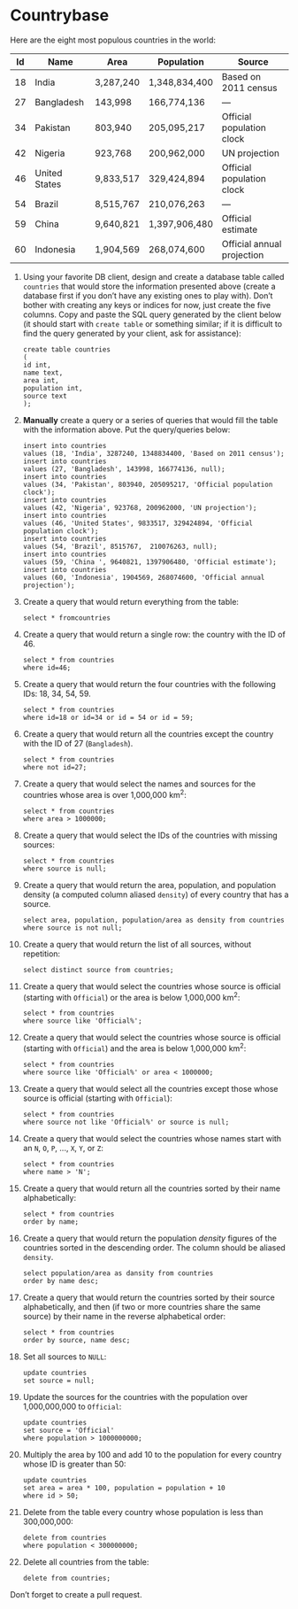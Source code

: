 # Countrybase

Here are the eight most populous countries in the world: 

| Id | Name           | Area      | Population    | Source                     |
|----|----------------|-----------|---------------|----------------------------|
| 18 |  India         | 3,287,240 | 1,348,834,400 | Based on 2011 census       |
| 27 |  Bangladesh    | 143,998   | 166,774,136   | —                          |
| 34 |  Pakistan      | 803,940   | 205,095,217   | Official population clock  |
| 42 |  Nigeria       | 923,768   | 200,962,000   | UN projection              |
| 46 |  United States | 9,833,517 | 329,424,894   | Official population clock  |
| 54 |  Brazil        | 8,515,767 | 210,076,263   | —                          |
| 59 |  China         | 9,640,821 | 1,397,906,480 | Official estimate          |
| 60 |  Indonesia     | 1,904,569 | 268,074,600   | Official annual projection |

1. Using your favorite DB client, design and create a database table called `countries` that would store the information presented above (create a database first if you don’t have any existing ones to play with). Don’t bother with creating any keys or indices for now, just create the five columns. Copy and paste the SQL query generated by the client below (it should start with `create table` or something similar; if it is difficult to find the query generated by your client, ask for assistance):

    ```postgresql
    create table countries
    (
	id int,
	name text,
	area int,
	population int,
	source text
    );
    ```

2. **Manually** create a query or a series of queries that would fill the table with the information above. Put the query/queries below:

    ```postgresql
    insert into countries
    values (18, 'India', 3287240, 1348834400, 'Based on 2011 census');
    insert into countries
    values (27, 'Bangladesh', 143998, 166774136, null);
    insert into countries
    values (34, 'Pakistan', 803940, 205095217, 'Official population clock');
    insert into countries
    values (42, 'Nigeria', 923768, 200962000, 'UN projection');
    insert into countries
    values (46, 'United States', 9833517, 329424894, 'Official population clock');
    insert into countries
    values (54, 'Brazil', 8515767,	210076263, null);
    insert into countries
    values (59, 'China ', 9640821, 1397906480, 'Official estimate');
    insert into countries
    values (60, 'Indonesia', 1904569, 268074600, 'Official annual projection');
    ```

3. Create a query that would return everything from the table:

    ```postgresql
    select * fromcountries
    ```

4. Create a query that would return a single row: the country with the ID of 46.

    ```postgresql
    select * from countries
    where id=46;
    ```

5. Create a query that would return the four countries with the following IDs: 18, 34, 54, 59.

    ```postgresql
    select * from countries
    where id=18 or id=34 or id = 54 or id = 59;
    ```

6. Create a query that would return all the countries except the country with the ID of 27 (`Bangladesh`).

    ```postgresql
    select * from countries
    where not id=27;
    ```

7. Create a query that would select the names and sources for the countries whose area is over 1,000,000 km<sup>2</sup>:

    ```postgresql
    select * from countries
    where area > 1000000;
    ```
    
8. Create a query that would select the IDs of the countries with missing sources:

    ```postgresql
    select * from countries
    where source is null;
    ```
    
9. Create a query that would return the area, population, and population density (a computed column aliased `density`) of every country that has a source.

    ```postgresql
    select area, population, population/area as density from countries
    where source is not null;
    ```
    
10. Create a query that would return the list of all sources, without repetition:

    ```postgresql
    select distinct source from countries;
    ```

11. Create a query that would select the countries whose source is official (starting with `Official`) or the area is below 1,000,000 km<sup>2</sup>:

    ```postgresql
    select * from countries
    where source like 'Official%';
    ```

12. Create a query that would select the countries whose source is official (starting with `Official`) and the area is below 1,000,000 km<sup>2</sup>:

    ```postgresql
    select * from countries
    where source like 'Official%' or area < 1000000;
    ```
    
13. Create a query that would select all the countries except those whose source is official (starting with `Official`):

    ```postgresql
    select * from countries
    where source not like 'Official%' or source is null;
    ```
    
14. Create a query that would select the countries whose names start with an `N`, `O`, `P`, ..., `X`, `Y`, or `Z`:

    ```postgresql
    select * from countries
    where name > 'N';
    ```
    
15. Create a query that would return all the countries sorted by their name alphabetically:

    ```postgresql
    select * from countries
    order by name;
    ```

16. Create a query that would return the population _density_ figures of the countries sorted in the descending order. The column should be aliased `density`.

    ```postgresql
    select population/area as dansity from countries
    order by name desc;
    ```

17. Create a query that would return the countries sorted by their source alphabetically, and then (if two or more countries share the same source) by their name in the reverse alphabetical order:

    ```postgresql
    select * from countries
    order by source, name desc;
    ```
    
18. Set all sources to `NULL`:

    ```postgresql
    update countries
    set source = null;
    ```
    
19. Update the sources for the countries with the population over 1,000,000,000 to `Official`:

    ```postgresql
    update countries
    set source = 'Official'
    where population > 1000000000;
    ```
    
20. Multiply the area by 100 and add 10 to the population for every country whose ID is greater than 50:

    ```postgresql
    update countries
    set area = area * 100, population = population + 10
    where id > 50;
    ```

21. Delete from the table every country whose population is less than 300,000,000:

    ```postgresql
    delete from countries
    where population < 300000000;
    ```

22. Delete all countries from the table:

    ```postgresql
    delete from countries;
    ```
    
Don’t forget to create a pull request.
